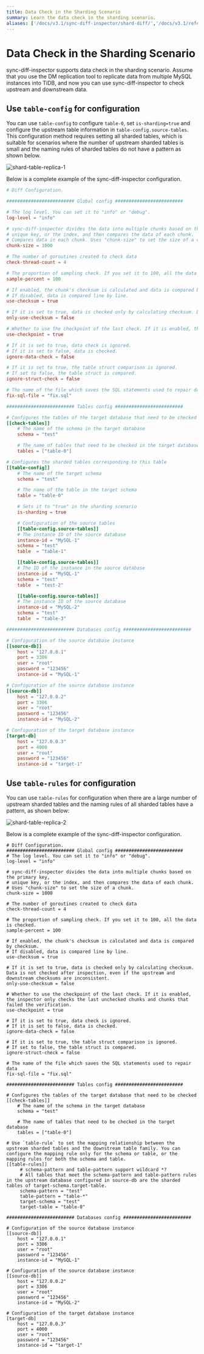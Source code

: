 ```yaml
---
title: Data Check in the Sharding Scenario
summary: Learn the data check in the sharding scenario.
aliases: ['/docs/v3.1/sync-diff-inspector/shard-diff/','/docs/v3.1/reference/tools/sync-diff-inspector/shard-diff/']
---
```


# Data Check in the Sharding Scenario

sync-diff-inspector supports data check in the sharding scenario. Assume that you use the DM replication tool to replicate data from multiple MySQL instances into TiDB, and now you can use sync-diff-inspector to check upstream and downstream data.

## Use `table-config` for configuration

You can use `table-config` to configure `table-0`, set `is-sharding=true` and configure the upstream table information in `table-config.source-tables`. This configuration method requires setting all sharded tables, which is suitable for scenarios where the number of upstream sharded tables is small and the naming rules of sharded tables do not have a pattern as shown below.

![shard-table-replica-1](https://docs-download.pingcap.com/media/images/docs/shard-table-replica-1.png)

Below is a complete example of the sync-diff-inspector configuration.

``` toml
# Diff Configuration.

######################### Global config #########################

# The log level. You can set it to "info" or "debug".
log-level = "info"

# sync-diff-inspector divides the data into multiple chunks based on the primary key,
# unique key, or the index, and then compares the data of each chunk.
# Compares data in each chunk. Uses "chunk-size" to set the size of a chunk.
chunk-size = 1000

# The number of goroutines created to check data
check-thread-count = 4

# The proportion of sampling check. If you set it to 100, all the data is checked.
sample-percent = 100

# If enabled, the chunk's checksum is calculated and data is compared by checksum.
# If disabled, data is compared line by line.
use-checksum = true

# If it is set to true, data is checked only by calculating checksum. Data is not checked after inspection, even if the upstream and downstream checksums are inconsistent.
only-use-checksum = false

# Whether to use the checkpoint of the last check. If it is enabled, the inspector only checks the last unchecked chunks and chunks that failed the verification.
use-checkpoint = true

# If it is set to true, data check is ignored.
# If it is set to false, data is checked.
ignore-data-check = false

# If it is set to true, the table struct comparison is ignored.
# If set to false, the table struct is compared.
ignore-struct-check = false

# The name of the file which saves the SQL statements used to repair data
fix-sql-file = "fix.sql"

######################### Tables config #########################

# Configures the tables of the target database that need to be checked
[[check-tables]]
    # The name of the schema in the target database
    schema = "test"

    # The name of tables that need to be checked in the target database
    tables = ["table-0"]

# Configures the sharded tables corresponding to this table
[[table-config]]
    # The name of the target schema
    schema = "test"

    # The name of the table in the target schema
    table = "table-0"

    # Sets it to "true" in the sharding scenario
    is-sharding = true

    # Configuration of the source tables
    [[table-config.source-tables]]
    # The instance ID of the source database
    instance-id = "MySQL-1"
    schema = "test"
    table  = "table-1"

    [[table-config.source-tables]]
    # The ID of the instance in the source database
    instance-id = "MySQL-1"
    schema = "test"
    table  = "test-2"

    [[table-config.source-tables]]
    # The instance ID of the source database
    instance-id = "MySQL-2"
    schema = "test"
    table  = "table-3"

######################### Databases config #########################

# Configuration of the source database instance
[[source-db]]
    host = "127.0.0.1"
    port = 3306
    user = "root"
    password = "123456"
    instance-id = "MySQL-1"

# Configuration of the source database instance
[[source-db]]
    host = "127.0.0.2"
    port = 3306
    user = "root"
    password = "123456"
    instance-id = "MySQL-2"

# Configuration of the target database instance
[target-db]
    host = "127.0.0.3"
    port = 4000
    user = "root"
    password = "123456"
    instance-id = "target-1"
```

## Use `table-rules` for configuration

You can use `table-rules` for configuration when there are a large number of upstream sharded tables and the naming rules of all sharded tables have a pattern, as shown below:

![shard-table-replica-2](https://docs-download.pingcap.com/media/images/docs/shard-table-replica-2.png)

Below is a complete example of the sync-diff-inspector configuration.

```
# Diff Configuration.
######################### Global config #########################
# The log level. You can set it to "info" or "debug".
log-level = "info"

# sync-diff-inspector divides the data into multiple chunks based on the primary key,
# unique key, or the index, and then compares the data of each chunk.
# Uses "chunk-size" to set the size of a chunk.
chunk-size = 1000

# The number of goroutines created to check data
check-thread-count = 4

# The proportion of sampling check. If you set it to 100, all the data is checked.
sample-percent = 100

# If enabled, the chunk's checksum is calculated and data is compared by checksum.
# If disabled, data is compared line by line.
use-checksum = true

# If it is set to true, data is checked only by calculating checksum. Data is not checked after inspection, even if the upstream and downstream checksums are inconsistent.
only-use-checksum = false

# Whether to use the checkpoint of the last check. If it is enabled, the inspector only checks the last unchecked chunks and chunks that failed the verification.
use-checkpoint = true

# If it is set to true, data check is ignored.
# If it is set to false, data is checked.
ignore-data-check = false

# If it is set to true, the table struct comparison is ignored.
# If set to false, the table struct is compared.
ignore-struct-check = false

# The name of the file which saves the SQL statements used to repair data
fix-sql-file = "fix.sql"

######################### Tables config #########################

# Configures the tables of the target database that need to be checked
[[check-tables]]
    # The name of the schema in the target database
    schema = "test"

    # The name of tables that need to be checked in the target database
    tables = ["table-0"]

# Use `table-rule` to set the mapping relationship between the upstream sharded tables and the downstream table family. You can configure the mapping rule only for the schema or table, or the mapping rules for both the schema and table.
[[table-rules]]
     # schema-pattern and table-pattern support wildcard *?
     # All tables that meet the schema-pattern and table-pattern rules in the upstream database configured in source-db are the sharded tables of target-schema.target-table.
     schema-pattern = "test"
     table-pattern = "table-*"
     target-schema = "test"
     target-table = "table-0"

######################### Databases config #########################

# Configuration of the source database instance
[[source-db]]
    host = "127.0.0.1"
    port = 3306
    user = "root"
    password = "123456"
    instance-id = "MySQL-1"

# Configuration of the source database instance
[[source-db]]
    host = "127.0.0.2"
    port = 3306
    user = "root"
    password = "123456"
    instance-id = "MySQL-2"

# Configuration of the target database instance
[target-db]
    host = "127.0.0.3"
    port = 4000
    user = "root"
    password = "123456"
    instance-id = "target-1"
```
